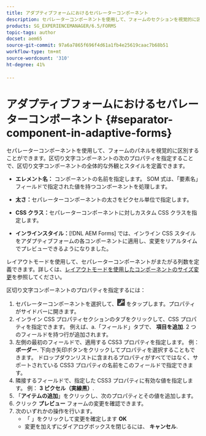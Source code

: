 ```yaml
---
title: アダプティブフォームにおけるセパレーターコンポーネント
description: セパレーターコンポーネントを使用して、フォームのセクションを視覚的に区別することができます。
products: SG_EXPERIENCEMANAGER/6.5/FORMS
topic-tags: author
docset: aem65
source-git-commit: 97a6a7865f696f4d61a1fb4e25619caac7b68b51
workflow-type: tm+mt
source-wordcount: '310'
ht-degree: 41%

---
```



# アダプティブフォームにおけるセパレーターコンポーネント {#separator-component-in-adaptive-forms}

セパレーターコンポーネントを使用して、フォームのパネルを視覚的に区別することができます。区切り文字コンポーネントの次のプロパティを指定することで、区切り文字コンポーネントの全体的な外観とスタイルを定義できます。

* **エレメント名：** コンポーネントの名前を指定します。 SOM 式は、「要素名」フィールドで指定された値を持つコンポーネントを処理します。
* **太さ：**&#x200B;セパレーターコンポーネントの太さをピクセル単位で指定します。

* **CSS クラス：**&#x200B;セパレーターコンポーネントに対しカスタム CSS クラスを指定します。

* **インラインスタイル：**[!DNL AEM Forms] では、インライン CSS スタイルをアダプティブフォームの各コンポーネントに適用し、変更をリアルタイムでプレビューできるようになりました。

レイアウトモードを使用して、セパレーターコンポーネントがまたがる列数を定義できます。詳しくは、[レイアウトモードを使用したコンポーネントのサイズ変更](resize-using-layout-mode.md)を参照してください。

区切り文字コンポーネントのプロパティを指定するには：

1. セパレーターコンポーネントを選択して、![cmppr](assets/cmppr.png) をタップします。プロパティがサイドバーに開きます。
1. インライン CSS プロパティセクションのタブをクリックして、CSS プロパティを指定できます。 例えば、a.「フィールド」タブで、 **項目を追加**. 2 つのフィールドを持つ行が追加されます。
1. 左側の最初のフィールドで、適用する CSS3 プロパティを指定します。 例： **ボーダー**. 下向き矢印ボタンをクリックしてプロパティを選択することもできます。 ドロップダウンリストに含まれるプロパティがすべてではなく、サポートされている CSS3 プロパティの名前をこのフィールドで指定できます。
1. 隣接するフィールドで、指定した CSS3 プロパティに有効な値を指定します。 例： **3 ピクセル（実線黒）**.
1. 「**アイテムの追加**」をクリックし、次のプロパティとその値を追加します。
1. クリック **プレビュー** フォームの変更を確認できます。
1. 次のいずれかの操作を行います。
   * 「 」をクリックして変更を確定します **OK**
   * 変更を加えずにダイアログボックスを閉じるには、 **キャンセル**.

